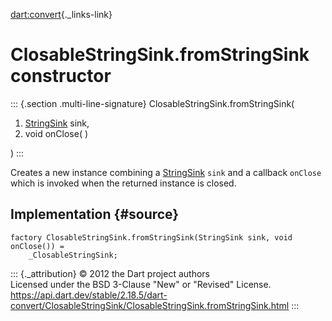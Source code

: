 [dart:convert](../../dart-convert/dart-convert-library){._links-link}

ClosableStringSink.fromStringSink constructor
=============================================

::: {.section .multi-line-signature}
ClosableStringSink.fromStringSink(

1.  [StringSink](../../dart-core/stringsink-class) sink,
2.  void onClose( )

)
:::

Creates a new instance combining a
[StringSink](../../dart-core/stringsink-class) `sink` and a callback
`onClose` which is invoked when the returned instance is closed.

Implementation {#source}
--------------

``` {.language-dart data-language="dart"}
factory ClosableStringSink.fromStringSink(StringSink sink, void onClose()) =
    _ClosableStringSink;
```

::: {._attribution}
© 2012 the Dart project authors\
Licensed under the BSD 3-Clause \"New\" or \"Revised\" License.\
<https://api.dart.dev/stable/2.18.5/dart-convert/ClosableStringSink/ClosableStringSink.fromStringSink.html>
:::
